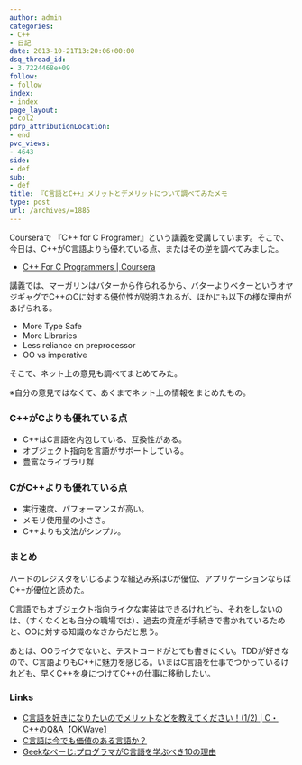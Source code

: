 ```yaml
---
author: admin
categories:
- C++
- 日記
date: 2013-10-21T13:20:06+00:00
dsq_thread_id:
- 3.7224468e+09
follow:
- follow
index:
- index
page_layout:
- col2
pdrp_attributionLocation:
- end
pvc_views:
- 4643
side:
- def
sub:
- def
title: 『C言語とC++』メリットとデメリットについて調べてみたメモ
type: post
url: /archives/=1885
---
```


Courseraで 『C++ for C Programer』という講義を受講しています。そこで、今日は、C++がC言語よりも優れている点、またはその逆を調べてみました。

  * [C++ For C Programmers | Coursera][1]

講義では、マーガリンはバターから作られるから、バターよりベターというオヤジギャグでC++のCに対する優位性が説明されるが、ほかにも以下の様な理由があげられる。

  * More Type Safe
  * More Libraries
  * Less reliance on preprocessor
  * OO vs imperative

そこで、ネット上の意見も調べてまとめてみた。

※自分の意見ではなくて、あくまでネット上の情報をまとめたもの。

### C++がCよりも優れている点

  * C++はC言語を内包している、互換性がある。
  * オブジェクト指向を言語がサポートしている。
  * 豊富なライブラリ群

### CがC++よりも優れている点

  * 実行速度、パフォーマンスが高い。
  * メモリ使用量の小ささ。
  * C++よりも文法がシンプル。

### まとめ

ハードのレジスタをいじるような組込み系はCが優位、アプリケーションならばC++が優位と読めた。

C言語でもオブジェクト指向ライクな実装はできるけれども、それをしないのは、（すくなくとも自分の職場では）、過去の資産が手続きで書かれているためと、OOに対する知識のなさからだと思う。

あとは、OOライクでないと、テストコードがとても書きにくい。TDDが好きなので、C言語よりもC++に魅力を感じる。いまはC言語を仕事でつかっているけれども、早くC++を身につけてC++の仕事に移動したい。

### Links

  * [C言語を好きになりたいのでメリットなどを教えてください！(1/2) | C・C++のQ&A【OKWave】][2]
  * [C言語は今でも価値のある言語か？][3]
  * [Geekなぺーじ:プログラマがC言語を学ぶべき10の理由][4]

 [1]: https://www.coursera.org/course/cplusplus4c
 [2]: http://okwave.jp/qa/q4776527.html
 [3]: http://www.infoq.com/jp/news/2013/01/C-Language
 [4]: http://www.geekpage.jp/blog/?id=2006/11/27